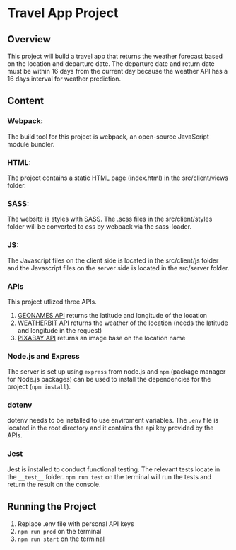 # Travel App Project

## Overview
This project will build a travel app that returns the weather forecast based on the location and departure date. The departure date and return date must be within 16 days from the current day because the weather API has a 16 days interval for weather prediction.

## Content

### Webpack:
The build tool for this project is webpack, an open-source JavaScript module bundler.

### HTML: 
The project contains a static HTML page (index.html) in the src/client/views folder.

### SASS:
The website is styles with SASS. The .scss files in the src/client/styles folder will be converted to css by webpack via the sass-loader.

### JS:
The Javascript files on the client side is located in the src/client/js folder and the Javascript files on the server side is located in the src/server folder.

### APIs
This project utlized three APIs.

1. [GEONAMES API](https://www.geonames.org) returns the latitude and longitude of the location
2. [WEATHERBIT API](https://www.weatherbit.io) returns the weather of the location (needs the latitude and longitude in the request)
3. [PIXABAY API](https://pixabay.com) returns an image base on the location name

### Node.js and Express
The server is set up using `express` from node.js and `npm` (package manager for Node.js packages) can be used to install the dependencies for the project (`npm install`).

### dotenv
dotenv needs to be installed to use enviroment variables. The `.env` file is located in the root directory and it contains the api key provided by the APIs.

### Jest
Jest is installed to conduct functional testing. The relevant tests locate in the `__test__` folder. `npm run test` on the terminal will run the tests and return the result on the console.

## Running the Project

1. Replace .env file with personal API keys
2. `npm run prod` on the terminal
3. `npm run start` on the terminal
